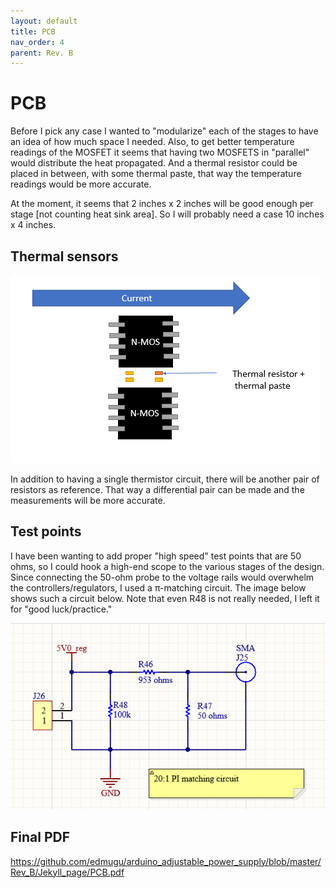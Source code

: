 ```yaml
---
layout: default
title: PCB
nav_order: 4
parent: Rev. B
---
```


# PCB

Before I pick any case I wanted to "modularize" each of the stages to have an idea of how much space I needed. Also, to get better temperature readings of the MOSFET it seems that having two MOSFETS in "parallel" would distribute the heat propagated. And a thermal resistor could be placed in between, with some thermal paste, that way the temperature readings would be more accurate. 



At the moment, it seems that 2 inches x 2 inches will be good enough per stage [not counting heat sink area]. So I will probably need a case 10 inches x 4 inches. 



## Thermal sensors



![n-mos](https://raw.githubusercontent.com/edmugu/arduino_adjustable_power_supply/master/Rev_B/Jekyll_page/snipits/n-mos.PNG)

In addition to having a single thermistor circuit, there will be another pair of resistors as reference. That way a differential pair can be made and the measurements will be more accurate. 



## Test points

I have been wanting to add proper "high speed" test points that are 50 ohms, so I could hook a high-end scope to the various stages of the design. Since connecting the 50-ohm probe to the voltage rails would overwhelm the controllers/regulators, I used a π-matching circuit. The image below shows such a circuit below. Note that even R48 is not really needed, I left it for "good luck/practice." 



![](https://raw.githubusercontent.com/edmugu/arduino_adjustable_power_supply/master/Rev_B/Jekyll_page/snipits/matching_pi_circuit.PNG)





## Final PDF

https://github.com/edmugu/arduino_adjustable_power_supply/blob/master/Rev_B/Jekyll_page/PCB.pdf

<object data="https://github.com/edmugu/arduino_adjustable_power_supply/blob/master/Rev_B/Jekyll_page/PCB.pdf" width="1000" height="1000" type='application/pdf'></object>
